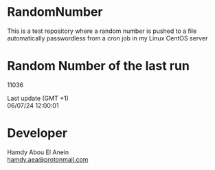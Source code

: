 # RandomNumber    
This is a test repository where a random number is pushed to a file automatically passwordless from a cron job in my Linux CentOS server    
# Random Number of the last run   
11036
      
Last update (GMT +1)    
06/07/24 12:00:01
# Developer    
Hamdy Abou El Anein   
hamdy.aea@protonmail.com
